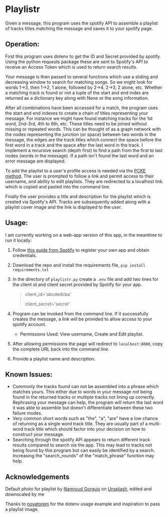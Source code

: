 # Playlistr

Given a message, this program uses the spotify API to assemble a playlist of tracks titles matching the message and saves it to your spotify page. 

## Operation:

First this program uses dotenv to get the ID and Secret provided by spotify. Using the python requests package these are sent to Spotify's API to receive an Access Token which is used to return search results. 

Your message is then passed to several functions which use a sliding and decreasing window to search for matching songs. So we might look for words 1->3, then 1->2, 1 alone, followed by 2->4, 2->3, 2 alone, etc. Whether a matching track is found or not a tuple of the start and end index are returned as a dictionary key along with None or the song information. 

After all combinations have been accessed for a match, the program uses the start and end indexes to create a chain of titles representing your message. For instance we might have found matching tracks for the 1st word, 2nd-3rd, 4th to 6th, etc. These titles need to be joined without missing or repeated words. This can be thought of as a graph network with the nodes representing the junction (or space) between two words in the message, the edges are the track titles which connect the space before the first word in a track and the space after the last word in the track. I implement a recursive search (depth first) to find a path from the first to last nodes (words in the message). If a path isn't found the last word and an error message are displayed.

To add the playlist to a user's profile access is needed via the [PCKE method](https://developer.spotify.com/documentation/web-api/tutorials/code-pkce-flow). The user is prompted to follow a link and permit access to their username, and ability to edit playlists. They are redirected to a localhost link which is copied and pasted into the command line. 

Finally the user provides a title and description for the playlist which is created via Spotify's API. Tracks are subsequently added along with a playlist cover image and the link is displayed to the user. 


## Usage:

I am currently working on a web-app version of this app, in the meantime to run it locally:

1. Follow [this guide from Spotify](https://developer.spotify.com/documentation/web-api/tutorials/getting-started) to register your own app and obtain credentials. 
2. Download the repo and install the requirements file, `pip install requirements.txt` 
3. In the directory of `playlistr.py` create a `.env` file and add two lines for the client id and client secret provided by Spotify for your app. 
    > client_id='abcdedcba'
    >
    > client_secret='secret'

4. Program can be invoked from the command line. If it successfully creates the message, a link will be provided to allow access to your spotify account. 
    - Permissions Used: View username, Create and Edit playlist. 
5. After allowing permissions the page will redirect to `localhost:8080`, copy the complete URL back into the command line. 
6. Provide a playlist name and description.


## Known Issues:
- Commonly the tracks found can not be assembled into a phrase which matches yours. This either due to words in your message not being found in the returned tracks or multiple tracks not lining up correctly. Rephrasing your message can help, the program will return the last word it was able to assemble but doesn't differentiate between these two failure modes.
- Very common short words such as "the", "a", "are" have a low chance of returning as a single word track title. They are usually part of a multi-word track title which should factor into your decision on how to construct your message. 
- Searching through the spotify API appears to return different track results compared to search via the app. This may lead to tracks not being found by this program but can easily be identified by a search. Increasing the "search_rounds" of the "match_phrase" function may help.


## Acknowledgements
Default photo for playlist by <a href="https://unsplash.com/@namroud?utm_content=creditCopyText&utm_medium=referral&utm_source=unsplash">Namroud Gorguis</a> on <a href="https://unsplash.com/photos/photo-of-black-and-brown-cassette-tape-FZWivbri0Xk?utm_content=creditCopyText&utm_medium=referral&utm_source=unsplash">Unsplash</a>, edited and downscaled by me

Thanks to [novatorem](https://github.com/novatorem/novatorem/tree/main) for the dotenv usage example and inspiration to pass a playlist image. 
